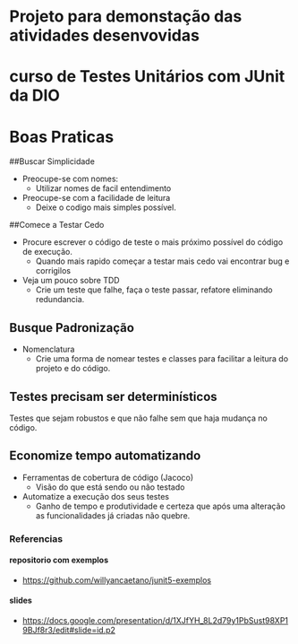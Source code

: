 # Projeto para demonstação das atividades desenvovidas
# curso de Testes Unitários com JUnit da DIO

# Boas Praticas
##Buscar Simplicidade

* Preocupe-se com nomes:
  * Utilizar nomes de facil entendimento
* Preocupe-se com a facilidade de leitura
  * Deixe o codigo mais simples possível.

##Comece a Testar Cedo
* Procure escrever o código de teste o mais próximo possível do código de execução.
    * Quando mais rapido começar a testar mais cedo vai encontrar bug e corrigilos
* Veja um pouco sobre TDD 
  * Crie um teste que falhe, faça o teste passar, refatore eliminando redundancia.
## Busque Padronização
  * Nomenclatura
    * Crie uma forma de nomear testes e classes para facilitar a leitura do projeto e do código.

## Testes precisam ser determinísticos
  Testes que sejam robustos e que não falhe sem que haja mudança no código.
## Economize tempo automatizando
* Ferramentas de cobertura de código (Jacoco)
  * Visão do que está sendo ou não testado
* Automatize a execução dos seus testes 
  * Ganho de tempo e produtividade e certeza que após uma alteração as funcionalidades já criadas não quebre.

### Referencias

#### repositorio com exemplos
* https://github.com/willyancaetano/junit5-exemplos
#### slides 
* https://docs.google.com/presentation/d/1XJfYH_8L2d79y1PbSust98XP19BJf8r3/edit#slide=id.p2
